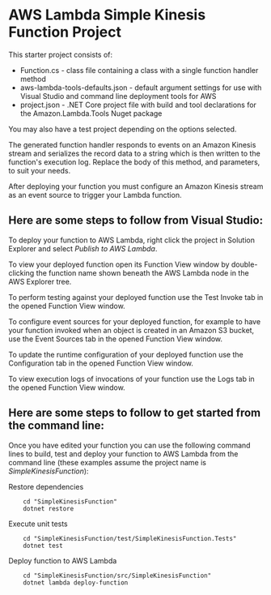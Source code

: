 # AWS Lambda Simple Kinesis Function Project

This starter project consists of:
* Function.cs - class file containing a class with a single function handler method
* aws-lambda-tools-defaults.json - default argument settings for use with Visual Studio and command line deployment tools for AWS
* project.json - .NET Core project file with build and tool declarations for the Amazon.Lambda.Tools Nuget package

You may also have a test project depending on the options selected.

The generated function handler responds to events on an Amazon Kinesis stream and serializes the record data to a string which is then written to the function's execution log. Replace the body of this method, and parameters, to suit your needs.

After deploying your function you must configure an Amazon Kinesis stream as an event source to trigger your Lambda function.

## Here are some steps to follow from Visual Studio:

To deploy your function to AWS Lambda, right click the project in Solution Explorer and select *Publish to AWS Lambda*.

To view your deployed function open its Function View window by double-clicking the function name shown beneath the AWS Lambda node in the AWS Explorer tree.

To perform testing against your deployed function use the Test Invoke tab in the opened Function View window.

To configure event sources for your deployed function, for example to have your function invoked when an object is created in an Amazon S3 bucket, use the Event Sources tab in the opened Function View window.

To update the runtime configuration of your deployed function use the Configuration tab in the opened Function View window.

To view execution logs of invocations of your function use the Logs tab in the opened Function View window.

## Here are some steps to follow to get started from the command line:

Once you have edited your function you can use the following command lines to build, test and deploy your function to AWS Lambda from the command line (these examples assume the project name is *SimpleKinesisFunction*):

Restore dependencies
```
    cd "SimpleKinesisFunction"
    dotnet restore
```

Execute unit tests
```
    cd "SimpleKinesisFunction/test/SimpleKinesisFunction.Tests"
    dotnet test
```

Deploy function to AWS Lambda
```
    cd "SimpleKinesisFunction/src/SimpleKinesisFunction"
    dotnet lambda deploy-function
```
